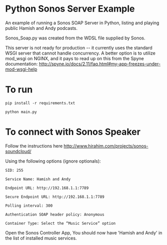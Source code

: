 # Python Sonos Server Example
An example of running a Sonos SOAP Server in Python, listing and playing public Hamish and Andy podcasts.

Sonos_Soap.py was created from the WDSL file supplied by Sonos.

This server is not ready for production -- it currently uses the standard WSGI server that cannot handle concurrency. A better option is to utilize mod_wsgi on NGINX, and it pays to read up on this from the Spyne documentation: http://spyne.io/docs/2.11/faq.html#my-app-freezes-under-mod-wsgi-help

# To run

```pip install -r requirements.txt```

```python main.py```

# To connect with Sonos Speaker
Follow the instructions here http://www.hirahim.com/projects/sonos-soundcloud/

Using the following options (ignore optionals):

```SID: 255```

```Service Name: Hamish and Andy```

```Endpoint URL: http://192.168.1.1:7789```

```Secure Endpoint URL: http://192.168.1.1:7789```

```Polling interval: 300```

```Authentication SOAP header policy: Anonymous```

```Container Type: Select the “Music Service” option```

Open the Sonos Controller App, You should now have 'Hamish and Andy' in the list of installed music services.
